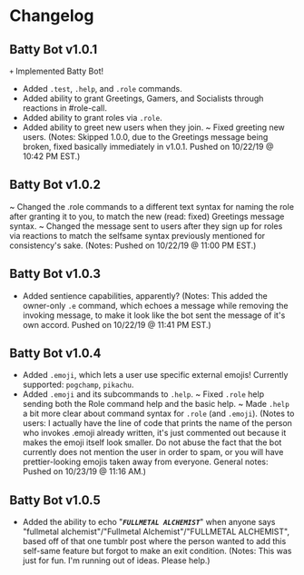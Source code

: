 # Changelog

## Batty Bot v1.0.1
`+` Implemented Batty Bot!
+ Added `.test`, `.help`, and `.role` commands.
+ Added ability to grant Greetings, Gamers, and Socialists through reactions in #role-call.
+ Added ability to grant roles via `.role`.
+ Added ability to greet new users when they join.
~ Fixed greeting new users.
(Notes: Skipped 1.0.0, due to the Greetings message being broken, fixed basically immediately in v1.0.1. Pushed on 10/22/19 @ 10:42 PM EST.)

## Batty Bot v1.0.2
~ Changed the .role commands to a different text syntax for naming the role after granting it to you, to match the new (read: fixed) Greetings message syntax.
~ Changed the message sent to users after they sign up for roles via reactions to match the selfsame syntax previously mentioned for consistency's sake.
(Notes: Pushed on 10/22/19 @ 11:00 PM EST.)

## Batty Bot v1.0.3
+ Added sentience capabilities, apparently?
(Notes: This added the owner-only `.e` command, which echoes a message while removing the invoking message, to make it look like the bot sent the message of it's own accord. Pushed on 10/22/19 @ 11:41 PM EST.)

## Batty Bot v1.0.4
+ Added `.emoji`, which lets a user use specific external emojis! Currently supported: `pogchamp`, `pikachu`.
+ Added `.emoji` and its subcommands to `.help`.
~ Fixed `.role` help sending both the Role command help and the basic help.
~ Made `.help` a bit more clear about command syntax for `.role` (and `.emoji`).
(Notes to users: I actually have the line of code that prints the name of the person who invokes .emoji already written, it's just commented out because it makes the emoji itself look smaller. Do not abuse the fact that the bot currently does not mention the user in order to spam, or you will have prettier-looking emojis taken away from everyone. General notes: Pushed on 10/23/19 @ 11:16 AM.)

## Batty Bot v1.0.5
+ Added the ability to echo "__***`FULLMETAL ALCHEMIST`***__" when anyone says "fullmetal alchemist"/"Fullmetal Alchemist"/"FULLMETAL ALCHEMIST", based off of that one tumblr post where the person wanted to add this self-same feature but forgot to make an exit condition.
(Notes: This was just for fun. I'm running out of ideas. Please help.)